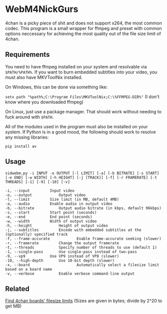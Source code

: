 
# WebM4NickGurs

4chan is a picky piece of shit and does not support x264, the most common codec. This program is a small wrapper for ffmpeg and preset with common options neccessary for achieving the most quality out of the file size limit of 4chan.

## Requirements

You need to have ffmpeg installed on your system and resolvable via ```$PATH/%PATH%```. If you want to burn embedded subtitles into your video, you must also have MKVToolNix installed.

On Windows, this can be done via something like:

```setx path "%path%;C:\Program Files\MKVToolNix;C:\%FFMPEG-DIR%"``` (I don't know where you downloaded ffmpeg)

On Linux, just use a package manager. That should work without needing to fuck around with ```$PATH```.

All of the modules used in the program must also be installed on your system. If Python is in a good mood, the following should work to resolve any missing libraries:

```pip install av ```

## Usage

```
vidwebm.py -i INPUT -o OUTPUT [-l LIMIT] [-a] [-b BITRATE] [-s START] [-e END] [-w WIDTH] [-h HEIGHT] [-j [TRACK]] [-f] [-r FRAMERATE] [-t THREADS] [-1] [-9] [-10] [-v]
```

```
-i, --input			Input video
-o, --output			Output video
-l, --limit			Size limit (in MB, default 4MB)
-a, --audio			Enable audio in output video
-b, --bitrate			Output audio bitrate (in kbps, default 96kbps)
-s, --start			Start point (seconds)
-e, --end			End point (seconds)
-w, --width			Width of output video
-h, --height			Height of output video
-j, --subtitles			Encode with embedded subtitles at the (optionally) specified track
-f, --frame-accurate            Enable frame-accurate seeking (slower)
-r, --framerate			Change the output framerate
-t, --threads			Specify number of threads to use (default 1)
-1, --single-pass		Use single-pass instead of two-pass
-9, --vp9			Use VP9 instead of VP8 (slower)
-10, --high-depth		Use 10-bit depth (slower)
-x, --board                     Automatically select a filesize limit based on a board name
-v, --verbose			Enable verbose command-line output
```
## Related

[Find 4chan boards' filesize limits](https://api.4chan.org/boards.json) (Sizes are given in bytes; divide by 2^20 to get MB)

